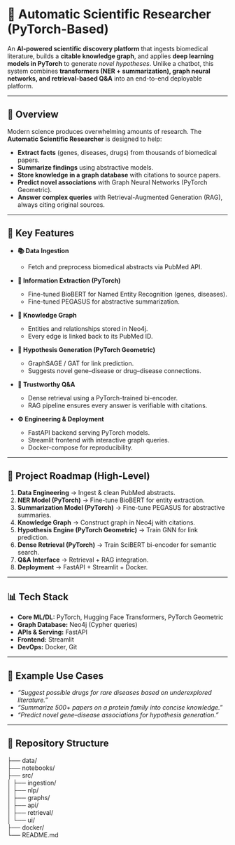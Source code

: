 # 🔬 Automatic Scientific Researcher (PyTorch-Based)

An **AI-powered scientific discovery platform** that ingests biomedical literature, builds a **citable knowledge graph**, and applies **deep learning models in PyTorch** to generate *novel hypotheses*. Unlike a chatbot, this system combines **transformers (NER + summarization), graph neural networks, and retrieval-based Q&A** into an end-to-end deployable platform.

---

## 🌟 Overview

Modern science produces overwhelming amounts of research. The **Automatic Scientific Researcher** is designed to help:  

- **Extract facts** (genes, diseases, drugs) from thousands of biomedical papers.  
- **Summarize findings** using abstractive models.  
- **Store knowledge in a graph database** with citations to source papers.  
- **Predict novel associations** with Graph Neural Networks (PyTorch Geometric).  
- **Answer complex queries** with Retrieval-Augmented Generation (RAG), always citing original sources.  

---

## 🚀 Key Features

- **📚 Data Ingestion**
  - Fetch and preprocess biomedical abstracts via PubMed API.  

- **📝 Information Extraction (PyTorch)**
  - Fine-tuned BioBERT for Named Entity Recognition (genes, diseases).  
  - Fine-tuned PEGASUS for abstractive summarization.  

- **🧩 Knowledge Graph**
  - Entities and relationships stored in Neo4j.  
  - Every edge is linked back to its PubMed ID.  

- **🔮 Hypothesis Generation (PyTorch Geometric)**
  - GraphSAGE / GAT for link prediction.  
  - Suggests novel gene–disease or drug–disease connections.  

- **💬 Trustworthy Q&A**
  - Dense retrieval using a PyTorch-trained bi-encoder.  
  - RAG pipeline ensures every answer is verifiable with citations.  

- **⚙️ Engineering & Deployment**
  - FastAPI backend serving PyTorch models.  
  - Streamlit frontend with interactive graph queries.  
  - Docker-compose for reproducibility.  

---

## 🧭 Project Roadmap (High-Level)

1. **Data Engineering** → Ingest & clean PubMed abstracts.  
2. **NER Model (PyTorch)** → Fine-tune BioBERT for entity extraction.  
3. **Summarization Model (PyTorch)** → Fine-tune PEGASUS for abstractive summaries.  
4. **Knowledge Graph** → Construct graph in Neo4j with citations.  
5. **Hypothesis Engine (PyTorch Geometric)** → Train GNN for link prediction.  
6. **Dense Retrieval (PyTorch)** → Train SciBERT bi-encoder for semantic search.  
7. **Q&A Interface** → Retrieval + RAG integration.  
8. **Deployment** → FastAPI + Streamlit + Docker.  

---

## 📊 Tech Stack

- **Core ML/DL:** PyTorch, Hugging Face Transformers, PyTorch Geometric  
- **Graph Database:** Neo4j (Cypher queries)  
- **APIs & Serving:** FastAPI  
- **Frontend:** Streamlit  
- **DevOps:** Docker, Git  

---

## 📌 Example Use Cases

- *“Suggest possible drugs for rare diseases based on underexplored literature.”*  
- *“Summarize 500+ papers on a protein family into concise knowledge.”*  
- *“Predict novel gene–disease associations for hypothesis generation.”*  

---

## 📂 Repository Structure


├── data/\
├── notebooks/\
├── src/\
│ ├── ingestion/\
│ ├── nlp/\
│ ├── graphs/\
│ ├── api/\
│ ├── retrieval/\
│ └── ui/\
├── docker/\
└── README.md 
